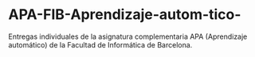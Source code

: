 # APA-FIB-Aprendizaje-autom-tico-
Entregas individuales de la asignatura complementaria APA (Aprendizaje automático) de la Facultad de Informática de Barcelona.
